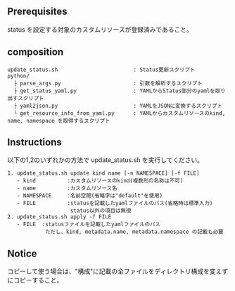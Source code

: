 ## Prerequisites
status を設定する対象のカスタムリソースが登録済みであること。

## composition
```
update_status.sh                        : Status更新スクリプト
python/  
  ├ parse_args.py                       : 引数を解析するスクリプト
  ├ get_status_yaml.py                  : YAMLからStatus部分のyamlを取り出すスクリプト
  ├ yaml2json.py                        : YAMLをJSONに変換するスクリプト
  └ get_resource_info_from_yaml.py      : YAMLからカスタムリソースのkind, name, namespace を取得するスクリプト
```

 ## Instructions
 以下の1,2のいずれかの方法で update_status.sh を実行してください。
 ```
1. update_status.sh update kind name [-n NAMESPACE] [-f FILE]  
    - kind          :カスタムリソースのkind(複数形の名称は不可)  
    - name          :カスタムリソース名
    - NAMESPACE     :名前空間(省略字は"default"を使用)
    - FILE          :statusを記載したyamlファイルのパス(省略時は標準入力)  
                     status以外の項目は無視
2. update_status.sh apply -f FILE
    - FILE  :statusファイルを記載したyamlファイルのパス  
             ただし、kind, metadata.name, metadata.namespace の記載も必要
```
## Notice
コピーして使う場合は、"構成"に記載の全ファイルをディレクトリ構成を変えずにコピーすること。